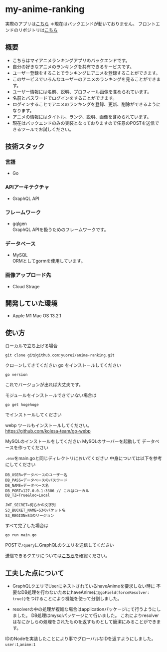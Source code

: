 # my-anime-ranking
実際のアプリは[こちら](https://my-anime-ranking-front.vercel.app/)  ＊現在はバックエンドが動いておりません。
フロントエンドのリポジトリは[こちら](https://github.com/yuorei/my-anime-ranking-front)  
## 概要
- こちらはマイアニメランキングアプリのバックエンドです。  
- 自分の好きなアニメのランキングを共有できるサービスです。  
- ユーザー登録をすることでランキングにアニメを登録することができます。  
- このサービスでいろんなユーザーのアニメのランキングを見ることができます。  
- ユーザー情報には名前、説明、プロフィール画像を含められています。  
- 名前とパスワードでログインをすることができます。  
- ログインすることでアニメのランキングを登録、更新、削除ができるようになります。  
- アニメの情報にはタイトル、ランク、説明、画像を含められています。  
- 現在はバックエンドのみの実装となっておりますので任意のPOSTを送信できるツールでお試しください。  
## 技術スタック
### 言語
- Go
### APIアーキテクチャ
- GraphQL API
### フレームワーク
- gqlgen  
GraphQL APIを扱うためのフレームワークです。
### データベース
- MySQL  
ORMとしてgormを使用しています。
### 画像アップロード先
- Cloud Strage
## 開発していた環境
- Apple M1 Mac OS 13.2.1
## 使い方
ローカルで立ち上げる場合
```
git clone git@github.com:yuorei/anime-ranking.git
```
クローンしてきてください
go をインストールしてください
```
go version
```
これでバージョンが出れば大丈夫です。

モジュールをインストールできていない場合は
```
go get hogehoge
```
でインストールしてください

webp ツールもインストールしてください。  
https://github.com/kolesa-team/go-webp

MySQLのインストールをしてください
MySQLのサーバーを起動して
データベースを作ってください

`.env`をmain.goと同じディレクトリにおいてください
中身については以下を参考にしてください
```
DB_USER=データベースのユーザー名
DB_PASS=データベースのパスワード
DB_NAME=データベース名
DB_PORT=127.0.0.1:3306 // これはローカル
DB_TZ=True&loc=Local

JWT_SECRET=何らかの文字列
S3_BUCKET_NAME=S3のバケット名
S3_REGION=S3のリージョン
```
すべて完了した場合は
```
go run main.go
```

POSTで`/query`にGraphQLのクエリを送信してください

送信できるクエリについては[こちら](./query.md)を確認ください。

## 工夫した点について
- GraphQLクエリでUserにネストされているhaveAnimeを要求しない時に
不要なDB処理を行わないためにhaveAnimeに`@goField(forceResolver: true)}`をつけることにより機能を使って分割しました。

- resolverの中の処理が複雑な場合はapplicationパッケージにて行うようにしました。
DB処理はmysqlパッケージにて行いました。
これによりresolverはなにかしらの処理をされたものを返すものとして簡潔にみることができます。  

IDのNodeを実装したことにより事でグローバルなIDを返すようにしました。  
`user:1`,`anime:1`
